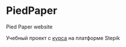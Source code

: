 # PiedPaper
Pied Paper website

Учебный проект с [курса](https://stepik.org/course/38218/info) на платформе Stepik